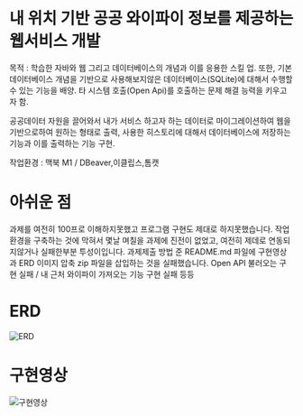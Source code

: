 # 내 위치 기반 공공 와이파이 정보를 제공하는 웹서비스 개발

목적 : 학습한 자바와 웹 그리고 데이터베이스의 개념과 이를 응용한 스킬 업. 또한, 기본 데이터베이스 개념을 기반으로 사용해보지않은 데이터베이스(SQLite)에 대해서 수행할 수 있는 기능을 배양. 타 시스템 호출(Open Api)를 호출하는 문제 해결 능력을 키우고자 함.

공공데이터 자원을 끌어와서 내가 서비스 하고자 하는 데이터로 마이그레이션하여 웹을 기반으로하여 원하는 형태로 출력, 사용한 히스토리에 대해서 데이터베이스에 저장하는 기능과 이를 출력하는 기능 구현.

작업환경 : 맥북 M1 / DBeaver,이클립스,톰캣


# 아쉬운 점
과제를 여전히 100프로 이해하지못했고 프로그램 구현도 제대로 하지못했습니다.
작업환경을 구축하는 것에 막혀서 몇날 며칠을 과제에 진전이 없었고, 여전히 제데로 연동되지않거나 실패한부분 투성이입니다.
과제제출 방법 준 README.md 파일에 구현영상과 ERD 이미지 압축 zip 파일을 삽입하는 것을 실패했습니다.
Open API 불러오는 구현 실패 / 내 근처 와이파이 가져오는 기능 구현 실패 등등 



# ERD
![ERD](https://github.com/Hanjarang/wifi-project/assets/167011258/39f568eb-1eb4-48b1-8adc-cebf383e61d3)


# 구현영상
![구현영상](https://github.com/Hanjarang/wifi-project/assets/167011258/c2de139e-efc3-41f9-82b3-46653fdb5838)


